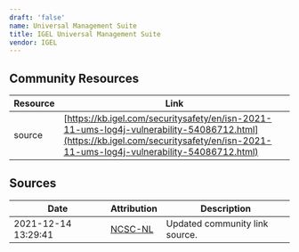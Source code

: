 ```yaml
---
draft: 'false'
name: Universal Management Suite
title: IGEL Universal Management Suite
vendor: IGEL
---
```



## Community Resources
| Resource | Link |
| --- | --- |
| source | [https://kb.igel.com/securitysafety/en/isn-2021-11-ums-log4j-vulnerability-54086712.html](https://kb.igel.com/securitysafety/en/isn-2021-11-ums-log4j-vulnerability-54086712.html) |


## Sources
| Date | Attribution | Description |
| --- | --- | --- |
| 2021-12-14 13:29:41 | [NCSC-NL](https://github.com/NCSC-NL/log4shell/blob/main/software/README.md) | Updated community link source.  |
